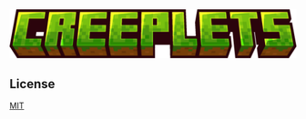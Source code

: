 <div align="center">
    <img src=".github/assets/banner.png" alt="Creeplets">
</div>

## License

[MIT](LICENSE)
